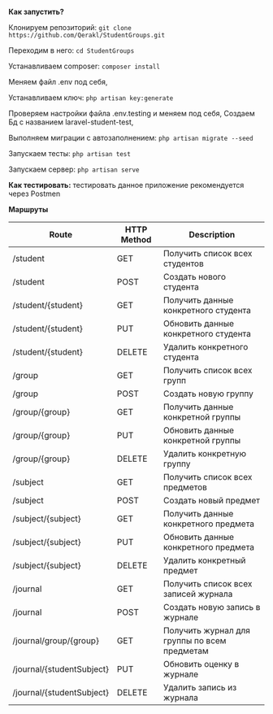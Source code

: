 **Как запустить?**

Клонируем репозиторий:
`git clone https://github.com/Qerakl/StudentGroups.git`

Переходим в него:
`cd StudentGroups`

Устанавливаем composer:
`composer install`

Меняем файл .env под себя,

Устанавливаем ключ:
`php artisan key:generate`

Проверяем настройки файла .env.testing и меняем под себя,
Создаем Бд с названием laravel-student-test,

Выполняем миграции с автозаполнением:
`php artisan migrate --seed`

Запускаем тесты:
`php artisan test`

Запускаем сервер:
`php artisan serve`

**Как тестировать:**
тестировать данное приложение рекомендуется через Postmen

**Маршруты**

| Route                     | HTTP Method | Description                                  |
| ------------------------- | ----------- | -------------------------------------------- |
| /student                  | GET         | Получить список всех студентов               |
| /student                  | POST        | Создать нового студента                      |
| /student/{student}        | GET         | Получить данные конкретного студента         |
| /student/{student}        | PUT         | Обновить данные конкретного студента         |
| /student/{student}        | DELETE      | Удалить конкретного студента                 |
| /group                    | GET         | Получить список всех групп                   |
| /group                    | POST        | Создать новую группу                         |
| /group/{group}            | GET         | Получить данные конкретной группы            |
| /group/{group}            | PUT         | Обновить данные конкретной группы            |
| /group/{group}            | DELETE      | Удалить конкретную группу                    |
| /subject                  | GET         | Получить список всех предметов               |
| /subject                  | POST        | Создать новый предмет                        |
| /subject/{subject}        | GET         | Получить данные конкретного предмета         |
| /subject/{subject}        | PUT         | Обновить данные конкретного предмета         |
| /subject/{subject}        | DELETE      | Удалить конкретный предмет                   |
| /journal                  | GET         | Получить список всех записей журнала         |
| /journal                  | POST        | Создать новую запись в журнале               |
| /journal/group/{group}    | GET         | Получить журнал для группы по всем предметам |
| /journal/{studentSubject} | PUT         | Обновить оценку в журнале                    |
| /journal/{studentSubject} | DELETE      | Удалить запись из журнала                    |

